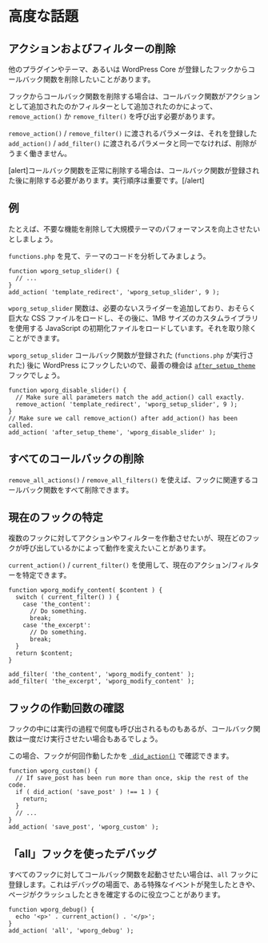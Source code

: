 <!-- 
# Advanced Topics
 -->
# 高度な話題

<!-- 
## Removing Actions and Filters
 -->
## アクションおよびフィルターの削除

<!-- 
Sometimes you want to remove a callback function from a hook that another plugin, theme or even WordPress Core has registered.
 -->
他のプラグインやテーマ、あるいは WordPress Core が登録したフックからコールバック関数を削除したいことがあります。

<!-- 
To remove a callback function from a hook, you need to call `remove_action()` or `remove_filter()`, depending whether the callback function was added as an Action or a Filter.
 -->
フックからコールバック関数を削除する場合は、コールバック関数がアクションとして追加されたのかフィルターとして追加されたのかによって、`remove_action()` か `remove_filter()` を呼び出す必要があります。

<!-- 
The parameters passed to `remove_action()` / `remove_filter()` must be identical to the parameters passed to `add_action()` / `add_filter()` that registered it, or the removal won't work.
 -->
`remove_action()` / `remove_filter()` に渡されるパラメータは、それを登録した `add_action()` / `add_filter()` に渡されるパラメータと同一でなければ、削除がうまく働きません。

<!-- 
[alert]To successfully remove a callback function you must perform the removal after the callback function was registered. The order of execution is important.[/alert]
 -->
[alert]コールバック関数を正常に削除する場合は、コールバック関数が登録された後に削除する必要があります。実行順序は重要です。[/alert]

<!-- 
## Example
 -->
## 例

<!-- 
Let's say we want to improve the performance of a large theme by removing unnecessary functionality.
 -->
たとえば、不要な機能を削除して大規模テーマのパフォーマンスを向上させたいとしましょう。

<!-- 
Let's analyze the theme's code by looking into `functions.php`.
 -->
`functions.php` を見て、テーマのコードを分析してみましょう。

```
function wporg_setup_slider() {
  // ...
}
add_action( 'template_redirect', 'wporg_setup_slider', 9 );
```

<!-- 
The `wporg_setup_slider` function is adding a slider that we don't need, which probably loads a huge CSS file followed by a JavaScript initialization file which uses a custom written library the size of 1MB. We can can get rid of that.
 -->
`wporg_setup_slider` 関数は、必要のないスライダーを追加しており、おそらく巨大な CSS ファイルをロードし、その後に、1MB サイズのカスタムライブラリを使用する JavaScript の初期化ファイルをロードしています。それを取り除くことができます。

<!-- 
Since we want to hook into WordPress after the `wporg_setup_slider` callback function was registered (`functions.php` executed) our best chance would be the [`after_setup_theme`](https://developer.wordpress.org/reference/hooks/after_setup_theme/) hook.
 -->
`wporg_setup_slider` コールバック関数が登録された (`functions.php` が実行された) 後に WordPress にフックしたいので、最善の機会は [`after_setup_theme`](https://developer.wordpress.org/reference/hooks/after_setup_theme/) フックでしょう。

```
function wporg_disable_slider() {
  // Make sure all parameters match the add_action() call exactly.
  remove_action( 'template_redirect', 'wporg_setup_slider', 9 );
}
// Make sure we call remove_action() after add_action() has been called.
add_action( 'after_setup_theme', 'wporg_disable_slider' );
```

<!-- 
## Removing All Callbacks
 -->
## すべてのコールバックの削除

<!-- 
You can also remove all of the callback functions associated with a hook by using `remove_all_actions()` / `remove_all_filters()`.
 -->
`remove_all_actions()` / `remove_all_filters()` を使えば、フックに関連するコールバック関数をすべて削除できます。

<!-- 
## Determining the Current Hook
 -->
## 現在のフックの特定

<!-- 
Sometimes you want to run an Action or a Filter on multiple hooks, but behave differently based on which one is currently calling it.
 -->
複数のフックに対してアクションやフィルターを作動させたいが、現在どのフックが呼び出しているかによって動作を変えたいことがあります。

<!-- 
You can use the `current_action()` / `current_filter()` to determine the current Action / Filter.
 -->
`current_action()` / `current_filter()` を使用して、現在のアクション/フィルターを特定できます。

```
function wporg_modify_content( $content ) {
  switch ( current_filter() ) {
    case 'the_content':
      // Do something.
      break;
    case 'the_excerpt':
      // Do something.
      break;
  }
  return $content;
}

add_filter( 'the_content', 'wporg_modify_content' );
add_filter( 'the_excerpt', 'wporg_modify_content' );
```

<!-- 
## Checking How Many Times a Hook Has Run
 -->
## フックの作動回数の確認

<!-- 
Some hooks are called multiple times in the course of execution, but you may only want your callback function to run once.
 -->
フックの中には実行の過程で何度も呼び出されるものもあるが、コールバック関数は一度だけ実行させたい場合もあるでしょう。

<!-- 
In this situation, you can check how many times the hook has run with the [`did_action()`](https://developer.wordpress.org/reference/functions/did_action/).
 -->

この場合、フックが何回作動したかを [` did_action()`](https://developer.wordpress.org/reference/functions/did_action/) で確認できます。

```
function wporg_custom() {
  // If save_post has been run more than once, skip the rest of the code.
  if ( did_action( 'save_post' ) !== 1 ) {
    return;
  }
  // ...
}
add_action( 'save_post', 'wporg_custom' );
```

<!-- 
## Debugging with the "all" Hook
 -->
## 「all」フックを使ったデバッグ

<!-- 
If you want a callback function to fire on every single hook, you can register it to the `all` hook. Sometimes this is useful in debugging situations to help determine when a particular event is happening or when a page is crashing.
 -->
すべてのフックに対してコールバック関数を起動させたい場合は、`all` フックに登録します。これはデバッグの場面で、ある特殊なイベントが発生したときや、ページがクラッシュしたときを確定するのに役立つことがあります。

```
function wporg_debug() {
  echo '<p>' . current_action() . '</p>';
}
add_action( 'all', 'wporg_debug' );
```
